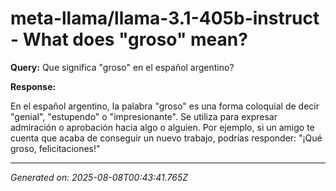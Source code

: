 # meta-llama/llama-3.1-405b-instruct - What does "groso" mean?

**Query:** Que significa "groso" en el español argentino?



**Response:**

En el español argentino, la palabra "groso" es una forma coloquial de decir "genial", "estupendo" o "impresionante". Se utiliza para expresar admiración o aprobación hacia algo o alguien. Por ejemplo, si un amigo te cuenta que acaba de conseguir un nuevo trabajo, podrías responder: "¡Qué groso, felicitaciones!"

---
*Generated on: 2025-08-08T00:43:41.765Z*
